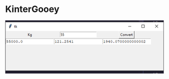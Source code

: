 # KinterGooey
![alt text](https://github.com/VivanVatsa/KinterGooey/blob/master/assets/converter1.png)
